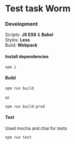 # Test task Worm

### Development

Scripts: **JS ES6** & **Babel**  
Styles: **Less**  
Build: **Webpack**

#### Install dependencies

```
npm i
```

#### Build

```
npm run build
```

or
 
```
npm run build-prod
```

#### Test

Used mocha and chai for tests

```
npm run test
```
